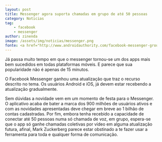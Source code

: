 ```yaml
---
layout: post
title: Messenger agora suporta chamadas em grupo de até 50 pessoas
category: Noticias
tag:
    - facebook
    - messenger
author: zinenda
image: /assets/img/noticias/messenger.png
fonte: <a href="http://www.androidauthority.com/facebook-messenger-group-calls-688073/"></a>
---
```


Já passa muito tempo em que o messenger tornou-se um dos apps mais bem sucedidos em todas plataformas móveis.
E parece que sua popularidade não é apenas de 15 minutos.

O Facebook Messenger ganhou uma atualização que traz o recurso descrito no tema.
Os usuários Android e iOS, já devem estar recebendo a atualização gradualmente.

Sem dúvidas a novidade vem em um momento de festa para o Messenger. O aplicativo acaba de bater a marca dos 900 milhões de usuários ativos e com as novidades apresentadas deve chegar em breve ao 1 bilhão de contas cadastradas. 
Por fim, embora tenha recebido a capacidade de conectar até 50 pessoas numa só chamada de voz, em grupo, espera-se que o app só ganhe chamadas coletivas por vídeo em alguma atualização futura, afinal, Mark Zuckerberg parece estar obstinado a te fazer usar a ferramenta para toda e qualquer forma de comunicação.